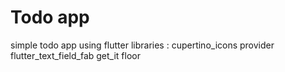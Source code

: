 # Todo app 

simple todo app using flutter
libraries : cupertino_icons
            provider
            flutter_text_field_fab
            get_it
            floor
